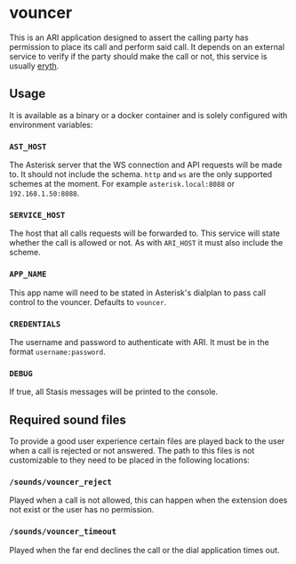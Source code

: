 # vouncer
This is an ARI application designed to assert the calling party has permission to place its call and perform said
call. It depends on an external service to verify if the party should make the call or not, this service is usually
[eryth](https://github.com/crazybolillo/eryth).

## Usage
It is available as a binary or a docker container and is solely configured with environment variables:

### `AST_HOST`
The Asterisk server that the WS connection and API requests will be made to. It should not include the schema.
`http` and `ws` are the only supported schemes at the moment. For example `asterisk.local:8088` or `192.168.1.50:8088`.

### `SERVICE_HOST`
The host that all calls requests will be forwarded to. This service will state whether the call is allowed
or not. As with `ARI_HOST` it must also include the scheme.

### `APP_NAME`
This app name will need to be stated in Asterisk's dialplan to pass call control to the vouncer. Defaults to `vouncer`.

### `CREDENTIALS`
The username and password to authenticate with ARI. It must be in the format `username:password`.

### `DEBUG`
If true, all Stasis messages will be printed to the console.

## Required sound files
To provide a good user experience certain files are played back to the user when a call is rejected or not answered.
The path to this files is not customizable to they need to be placed in the following locations:

### `/sounds/vouncer_reject`
Played when a call is not allowed, this can happen when the extension does not exist or the user has no permission.

### `/sounds/vouncer_timeout`
Played when the far end declines the call or the dial application times out.
